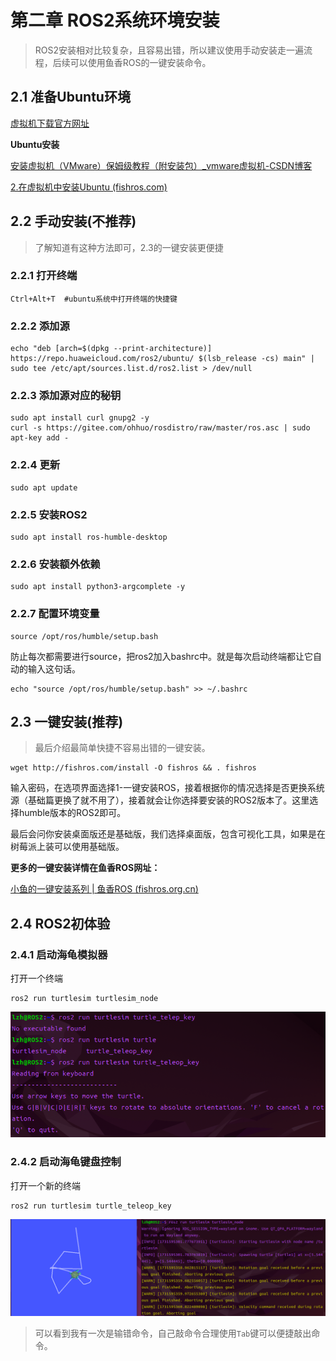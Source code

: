 # 第二章 ROS2系统环境安装

> ROS2安装相对比较复杂，且容易出错，所以建议使用手动安装走一遍流程，后续可以使用鱼香ROS的一键安装命令。

## 2.1 准备Ubuntu环境

[虚拟机下载官方网址](https://www.vmware.com/cn/products/workstation-pro/workstation-pro-evaluation.html)

**Ubuntu安装**

[安装虚拟机（VMware）保姆级教程（附安装包）_vmware虚拟机-CSDN博客](https://blog.csdn.net/weixin_74195551/article/details/127288338)

[2.在虚拟机中安装Ubuntu (fishros.com)](https://fishros.com/d2lros2/#/humble/chapt1/basic/2.在虚拟机中安装Ubuntu?id=_4更改分辨率)

## 2.2 手动安装(不推荐)

> 了解知道有这种方法即可，2.3的一键安装更便捷

### 2.2.1 打开终端

```shell
Ctrl+Alt+T  #ubuntu系统中打开终端的快捷键
```

### 2.2.2 添加源

```shell
echo "deb [arch=$(dpkg --print-architecture)] https://repo.huaweicloud.com/ros2/ubuntu/ $(lsb_release -cs) main" | sudo tee /etc/apt/sources.list.d/ros2.list > /dev/null

```

### 2.2.3 添加源对应的秘钥

```shell
sudo apt install curl gnupg2 -y
curl -s https://gitee.com/ohhuo/rosdistro/raw/master/ros.asc | sudo apt-key add -
```

### 2.2.4 更新

```shell
sudo apt update 
```

### 2.2.5 安装ROS2

```shell
sudo apt install ros-humble-desktop
```

### 2.2.6 安装额外依赖

```shell
sudo apt install python3-argcomplete -y
```

### 2.2.7 配置环境变量

```shell
source /opt/ros/humble/setup.bash
```

防止每次都需要进行source，把ros2加入bashrc中。就是每次启动终端都让它自动的输入这句话。

```shell
echo "source /opt/ros/humble/setup.bash" >> ~/.bashrc
```

## 2.3 一键安装(推荐)

> 最后介绍最简单快捷不容易出错的一键安装。

```shell
wget http://fishros.com/install -O fishros && . fishros
```

输入密码，在选项界面选择1-一键安装ROS，接着根据你的情况选择是否更换系统源（基础篇更换了就不用了），接着就会让你选择要安装的ROS2版本了。这里选择humble版本的ROS2即可。

最后会问你安装桌面版还是基础版，我们选择桌面版，包含可视化工具，如果是在树莓派上装可以使用基础版。

**更多的一键安装详情在鱼香ROS网址：**

[小鱼的一键安装系列 | 鱼香ROS (fishros.org.cn)](https://fishros.org.cn/forum/topic/20/小鱼的一键安装系列?lang=zh-CN)

## 2.4 ROS2初体验

### 2.4.1 启动海龟模拟器

打开一个终端

```shell
ros2 run turtlesim turtlesim_node
```

![image-20241114224406551](1.2-ROS2%E7%B3%BB%E7%BB%9F%E7%8E%AF%E5%A2%83%E5%AE%89%E8%A3%85/image-20241114224527438.png)

### 2.4.2 启动海龟键盘控制

打开一个新的终端

```shell
ros2 run turtlesim turtle_teleop_key
```

![image-20241114224527438](1.2-ROS2%E7%B3%BB%E7%BB%9F%E7%8E%AF%E5%A2%83%E5%AE%89%E8%A3%85/image-20241114224406551.png)

> 可以看到我有一次是输错命令，自己敲命令合理使用`Tab`键可以便捷敲出命令。